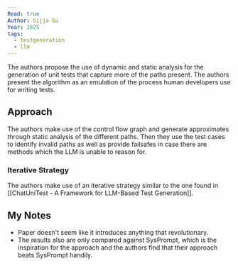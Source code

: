 ```yaml
---
Read: true
Author: Sijja Gu
Year: 2025
tags:
  - testgeneration
  - llm
---
```

The authors propose the use of dynamic and static analysis for the generation of unit tests that capture more of the paths present. The authors present the algorithm as an emulation of the process human developers use for writing tests.
## Approach
The authors make use of the control flow graph and generate approximates through static analysis of the different paths. Then they use the test cases to identify invalid paths as well as provide failsafes in case there are methods which the LLM is unable to reason for.
### Iterative Strategy
The authors make use of an iterative strategy similar to the one found in [[ChatUniTest - A Framework for LLM-Based Test Generation]].
## My Notes
- Paper doesn't seem like it introduces anything that revolutionary.
- The results also are only compared against SysPrompt, which is the inspiration for the approach and the authors find that their approach beats SysPrompt handily.